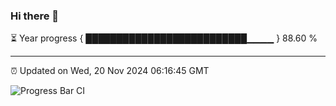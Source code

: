 ### Hi there 👋

⏳ Year progress { ██████████████████████████▁▁▁▁ } 88.60 %

---

⏰ Updated on Wed, 20 Nov 2024 06:16:45 GMT

![Progress Bar CI](https://github.com/code-lakshay/GitHub-Actions-Demo/workflows/Progress%20Bar%20CI/badge.svg)
